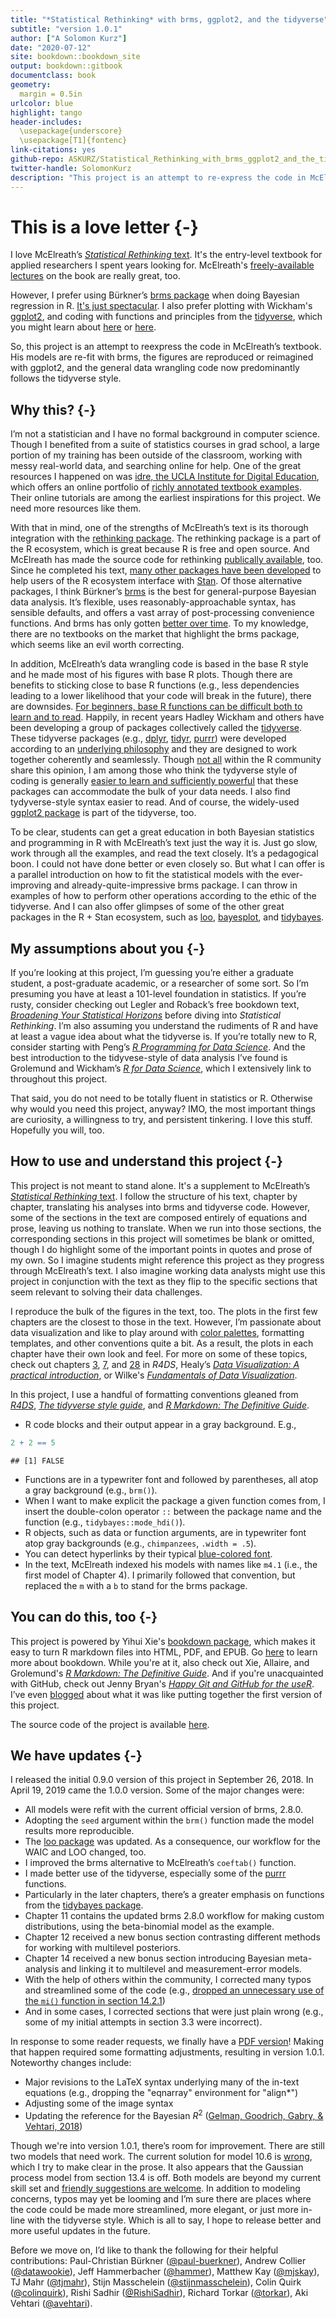 ```yaml
--- 
title: "*Statistical Rethinking* with brms, ggplot2, and the tidyverse"
subtitle: "version 1.0.1"
author: ["A Solomon Kurz"]
date: "2020-07-12"
site: bookdown::bookdown_site
output: bookdown::gitbook
documentclass: book
geometry:
  margin = 0.5in
urlcolor: blue
highlight: tango
header-includes:
  \usepackage{underscore}
  \usepackage[T1]{fontenc}
link-citations: yes
github-repo: ASKURZ/Statistical_Rethinking_with_brms_ggplot2_and_the_tidyverse
twitter-handle: SolomonKurz
description: "This project is an attempt to re-express the code in McElreath’s textbook. His models are re-fit in brms, plots are redone with ggplot2, and the general data wrangling code predominantly follows the tidyverse style."
---
```


# This is a love letter {-}

I love McElreath’s [*Statistical Rethinking* text](http://xcelab.net/rm/statistical-rethinking/). It's the entry-level textbook for applied researchers I spent years looking for. McElreath's [freely-available lectures](https://www.youtube.com/channel/UCNJK6_DZvcMqNSzQdEkzvzA/playlists) on the book are really great, too.

However, I prefer using Bürkner’s [brms package](https://github.com/paul-buerkner/brms) when doing Bayesian regression in R. [It's just spectacular](http://andrewgelman.com/2017/01/10/r-packages-interfacing-stan-brms/). I also prefer plotting with Wickham's [ggplot2](https://cran.r-project.org/web/packages/ggplot2/index.html), and coding with functions and principles from the [tidyverse](https://www.tidyverse.org), which you might learn about [here](http://style.tidyverse.org) or [here](http://r4ds.had.co.nz/transform.html).

So, this project is an attempt to reexpress the code in McElreath’s textbook. His models are re-fit with brms, the figures are reproduced or reimagined with ggplot2, and the general data wrangling code now predominantly follows the tidyverse style.

## Why this? {-}

I’m not a statistician and I have no formal background in computer science. Though I benefited from a suite of statistics courses in grad school, a large portion of my training has been outside of the classroom, working with messy real-world data, and searching online for help. One of the great resources I happened on was [idre, the UCLA Institute for Digital Education](https://stats.idre.ucla.edu), which offers an online portfolio of [richly annotated textbook examples](https://stats.idre.ucla.edu/other/examples/). Their online tutorials are among the earliest inspirations for this project. We need more resources like them.

With that in mind, one of the strengths of McElreath’s text is its thorough integration with the [rethinking package](https://github.com/rmcelreath/rethinking). The rethinking package is a part of the R ecosystem, which is great because R is free and open source. And McElreath has made the source code for rethinking [publically available](https://github.com/rmcelreath/rethinking), too. Since he completed his text, [many other packages have been developed](https://www.youtube.com/watch?v=pKZLJPrZLhU&t=29073s&frags=pl%2Cwn) to help users of the R ecosystem interface with [Stan](https://mc-stan.org). Of those alternative packages, I think Bürkner’s [brms](https://github.com/paul-buerkner/brms) is the best for general-purpose Bayesian data analysis. It’s flexible, uses reasonably-approachable syntax, has sensible defaults, and offers a vast array of post-processing convenience functions. And brms has only gotten [better over time](https://github.com/paul-buerkner/brms/blob/master/NEWS.md). To my knowledge, there are no textbooks on the market that highlight the brms package, which seems like an evil worth correcting.

In addition, McElreath’s data wrangling code is based in the base R style and he made most of his figures with base R plots. Though there are benefits to sticking close to base R functions (e.g., less dependencies leading to a lower likelihood that your code will break in the future), there are downsides. [For beginners, base R functions can be difficult both to learn and to read](http://varianceexplained.org/r/teach-tidyverse/). Happily, in recent years Hadley Wickham and others have been developing a group of packages collectively called the [tidyverse](https://www.tidyverse.org). These tidyverse packages (e.g., [dplyr](https://dplyr.tidyverse.org), [tidyr](https://tidyr.tidyverse.org), [purrr](https://purrr.tidyverse.org)) were developed according to an [underlying philosophy](https://cran.r-project.org/web/packages/tidyverse/vignettes/manifesto.html) and they are designed to work together coherently and seamlessly. Though [not all](https://news.ycombinator.com/item?id=16421295) within the R community share this opinion, I am among those who think the tydyverse style of coding is generally [easier to learn and sufficiently powerful](http://varianceexplained.org/r/teach-tidyverse/) that these packages can accommodate the bulk of your data needs. I also find tydyverse-style syntax easier to read. And of course, the widely-used [ggplot2 package](https://ggplot2.tidyverse.org) is part of the tidyverse, too.

To be clear, students can get a great education in both Bayesian statistics and programming in R with McElreath’s text just the way it is. Just go slow, work through all the examples, and read the text closely. It’s a pedagogical boon. I could not have done better or even closely so. But what I can offer is a parallel introduction on how to fit the statistical models with the ever-improving and already-quite-impressive brms package. I can throw in examples of how to perform other operations according to the ethic of the tidyverse. And I can also offer glimpses of some of the other great packages in the R + Stan ecosystem, such as [loo](https://github.com/stan-dev/loo), [bayesplot](https://github.com/stan-dev/bayesplot), and [tidybayes](https://github.com/mjskay/tidybayes).

## My assumptions about you {-}

If you’re looking at this project, I’m guessing you’re either a graduate student, a post-graduate academic, or a researcher of some sort. So I’m presuming you have at least a 101-level foundation in statistics. If you’re rusty, consider checking out Legler and Roback’s free bookdown text, [*Broadening Your Statistical Horizons*](https://bookdown.org/roback/bookdown-bysh/) before diving into *Statistical Rethinking*. I’m also assuming you understand the rudiments of R and have at least a vague idea about what the tidyverse is. If you’re totally new to R, consider starting with Peng’s [*R Programming for Data Science*](https://bookdown.org/rdpeng/rprogdatascience/). And the best introduction to the tidyvese-style of data analysis I’ve found is Grolemund and Wickham’s [*R for Data Science*](http://r4ds.had.co.nz), which I extensively link to throughout this project.

That said, you do not need to be totally fluent in statistics or R. Otherwise why would you need this project, anyway? IMO, the most important things are curiosity, a willingness to try, and persistent tinkering. I love this stuff. Hopefully you will, too. 

## How to use and understand this project {-}

This project is not meant to stand alone. It's a supplement to McElreath’s [*Statistical Rethinking* text](http://xcelab.net/rm/statistical-rethinking/). I follow the structure of his text, chapter by chapter, translating his analyses into brms and tidyverse code. However, some of the sections in the text are composed entirely of equations and prose, leaving us nothing to translate. When we run into those sections, the corresponding sections in this project will sometimes be blank or omitted, though I do highlight some of the important points in quotes and prose of my own. So I imagine students might reference this project as they progress through McElreath’s text. I also imagine working data analysts might use this project in conjunction with the text as they flip to the specific sections that seem relevant to solving their data challenges. 

I reproduce the bulk of the figures in the text, too. The plots in the first few chapters are the closest to those in the text. However, I’m passionate about data visualization and like to play around with [color palettes](https://github.com/EmilHvitfeldt/r-color-palettes), formatting templates, and other conventions quite a bit. As a result, the plots in each chapter have their own look and feel. For more on some of these topics, check out chapters [3](http://r4ds.had.co.nz/data-visualisation.html), [7](http://r4ds.had.co.nz/exploratory-data-analysis.html), and [28](http://r4ds.had.co.nz/graphics-for-communication.html) in *R4DS*, Healy’s [*Data Visualization: A practical introduction*](https://socviz.co), or Wilke's [*Fundamentals of Data Visualization*](https://serialmentor.com/dataviz/).

In this project, I use a handful of formatting conventions gleaned from [*R4DS*](http://r4ds.had.co.nz/introduction.html#running-r-code), [*The tidyverse style guide*](http://style.tidyverse.org), and [*R Markdown: The Definitive Guide*](https://bookdown.org/yihui/rmarkdown/software-info.html).

* R code blocks and their output appear in a gray background. E.g., 


```r
2 + 2 == 5
```

```
## [1] FALSE
```

* Functions are in a typewriter font and followed by parentheses, all atop a gray background (e.g., `brm()`).
* When I want to make explicit the package a given function comes from, I insert the double-colon operator `::` between the package name and the function (e.g., `tidybayes::mode_hdi()`).
* R objects, such as data or function arguments, are in typewriter font atop gray backgrounds (e.g., `chimpanzees`, `.width = .5`).
* You can detect hyperlinks by their typical [blue-colored font](https://www.youtube.com/watch?v=40o0_0XTB6E&t=15s&frags=pl%2Cwn).
* In the text, McElreath indexed his models with names like `m4.1` (i.e., the first model of Chapter 4). I primarily followed that convention, but replaced the `m` with a `b` to stand for the brms package.

## You can do this, too {-}

This project is powered by Yihui Xie's [bookdown package](https://bookdown.org), which makes it easy to turn R markdown files into HTML, PDF, and EPUB. Go [here](https://bookdown.org/yihui/bookdown/) to learn more about bookdown. While you're at it, also check out Xie, Allaire, and Grolemund's [*R Markdown: The Definitive Guide*](https://bookdown.org/yihui/rmarkdown/). And if you're unacquainted with GitHub, check out Jenny Bryan's [*Happy Git and GitHub for the useR*](http://happygitwithr.com). I’ve even [blogged](https://solomonkurz.netlify.com/post/how-bookdown/) about what it was like putting together the first version of this project.

The source code of the project is available [here](https://github.com/ASKurz/Statistical_Rethinking_with_brms_ggplot2_and_the_tidyverse).

## We have updates {-}

I released the initial 0.9.0 version of this project in September 26, 2018. In April 19, 2019 came the 1.0.0 version. Some of the major changes were:

* All models were refit with the current official version of brms, 2.8.0.
* Adopting the `seed` argument within the `brm()` function made the model results more reproducible.
* The [loo package](https://github.com/stan-dev/loo) was updated. As a consequence, our workflow for the WAIC and LOO changed, too.
* I improved the brms alternative to McElreath’s `coeftab()` function.
* I made better use of the tidyverse, especially some of the [purrr](https://purrr.tidyverse.org/) functions.
* Particularly in the later chapters, there’s a 
greater emphasis on functions from the [tidybayes package](http://mjskay.github.io/tidybayes/).
* Chapter 11 contains the updated brms 2.8.0 workflow for making custom distributions, using the beta-binomial model as the example.
* Chapter 12 received a new bonus section contrasting different methods for working with multilevel posteriors.
* Chapter 14 received a new bonus section introducing Bayesian meta-analysis and linking it to multilevel and measurement-error models.
* With the help of others within the community, I corrected many typos and streamlined some of the code (e.g., [dropped an unnecessary use of the `mi()` function in section 14.2.1](https://github.com/ASKurz/Statistical_Rethinking_with_brms_ggplot2_and_the_tidyverse/issues/21))
* And in some cases, I corrected sections that were just plain wrong (e.g., some of my initial attempts in section 3.3 were incorrect).

In response to some reader requests, we finally have a [PDF version](https://github.com/ASKurz/Statistical_Rethinking_with_brms_ggplot2_and_the_tidyverse/blob/master/recoding_Statistical_Rethinking_1.0.1_PDF_version.pdf)! Making that happen required some formatting adjustments, resulting in version 1.0.1. Noteworthy changes include:

* Major revisions to the LaTeX syntax underlying many of the in-text equations (e.g., dropping the "eqnarray" environment for "align*")
* Adjusting some of the image syntax
* Updating the reference for the Bayesian $R^2$ ([Gelman, Goodrich, Gabry, & Vehtari, 2018](https://www.tandfonline.com/doi/abs/10.1080/00031305.2018.1549100?journalCode=utas20))

Though we're into version 1.0.1, there’s room for improvement. There are still two models that need work. The current solution for model 10.6 is [wrong](https://github.com/ASKurz/Statistical_Rethinking_with_brms_ggplot2_and_the_tidyverse/issues/5), which I try to make clear in the prose. It also appears that the Gaussian process model from section 13.4 is off. Both models are beyond my current skill set and [friendly suggestions are welcome](https://github.com/ASKurz/Statistical_Rethinking_with_brms_ggplot2_and_the_tidyverse/issues). In addition to modeling concerns, typos may yet be looming and I’m sure there are places where the code could be made more streamlined, more elegant, or just more in-line with the tidyverse style. Which is all to say, I hope to release better and more useful updates in the future.

Before we move on, I’d like to thank the following for their helpful contributions: Paul-Christian Bürkner ([\@paul-buerkner](https://github.com/paul-buerkner)), Andrew Collier ([\@datawookie](https://github.com/datawookie)), Jeff Hammerbacher ([\@hammer](https://github.com/hammer)), Matthew Kay ([\@mjskay](https://github.com/mjskay)), TJ Mahr ([\@tjmahr](https://github.com/tjmahr)), Stijn Masschelein ([\@stijnmasschelein](https://github.com/stijnmasschelein)), Colin Quirk ([\@colinquirk](https://github.com/colinquirk)), Rishi Sadhir ([\@RishiSadhir](https://github.com/RishiSadhir)), Richard Torkar ([\@torkar](https://github.com/torkar)), Aki Vehtari ([\@avehtari](https://github.com/avehtari)).


